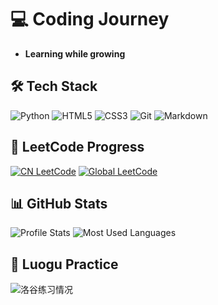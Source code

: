 # 💻 Coding Journey  
- **Learning while growing**

## 🛠 Tech Stack
![Python](https://img.shields.io/badge/Python-3776AB?style=for-the-badge&logo=python&logoColor=white)
![HTML5](https://img.shields.io/badge/HTML5-E34F26?style=for-the-badge&logo=html5&logoColor=white)
![CSS3](https://img.shields.io/badge/CSS3-1572B6?style=for-the-badge&logo=css3&logoColor=white)
![Git](https://img.shields.io/badge/Git-F05032?style=for-the-badge&logo=git&logoColor=white)
![Markdown](https://img.shields.io/badge/Markdown-000000?style=for-the-badge&logo=markdown&logoColor=white)

## 🧮 LeetCode Progress
[![CN LeetCode](https://leetcard.jacoblin.cool/kingsley1116?theme=dark&font=Griffy&site=cn)](https://leetcode.cn/u/Kingsley1116/)
[![Global LeetCode](https://leetcard.jacoblin.cool/kingsley1116?theme=dark&font=Griffy)](https://leetcode.com/u/Kingsley1116/)

## 📊 GitHub Stats
![Profile Stats](https://github-readme-stat-6b43ag034-kingsley1116.vercel.app/api?username=Kingsley1116&count_private=true&show_icons=true&theme=material-palenight)
![Most Used Languages](https://github-readme-stat-6b43ag034-kingsley1116.vercel.app/api/top-langs/?username=Kingsley1116&layout=compact&theme=material-palenight)

## 🎯 Luogu Practice
![洛谷练习情况](https://luogu-card.vercel.app/practice?id=1579163&card_width=750&dark_mode=true)

